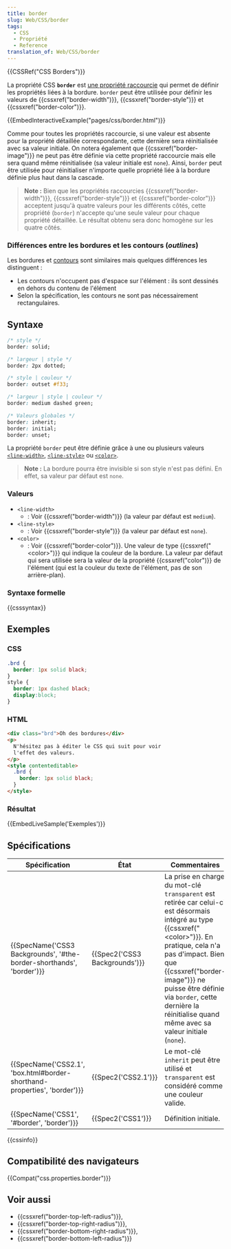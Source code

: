 ```yaml
---
title: border
slug: Web/CSS/border
tags:
  - CSS
  - Propriété
  - Reference
translation_of: Web/CSS/border
---
```

{{CSSRef("CSS Borders")}}

La propriété CSS **`border`** est [une propriété raccourcie](/fr/docs/Web/CSS/Propriétés_raccourcies) qui permet de définir les propriétés liées à la bordure. `border` peut être utilisée pour définir les valeurs de {{cssxref("border-width")}}, {{cssxref("border-style")}} et {{cssxref("border-color")}}.

{{EmbedInteractiveExample("pages/css/border.html")}}

Comme pour toutes les propriétés raccourcie, si une valeur est absente pour la propriété détaillée correspondante, cette dernière sera réinitialisée avec sa valeur initiale. On notera également que {{cssxref("border-image")}} ne peut pas être définie via cette propriété raccourcie mais elle sera quand même réinitialisée (sa valeur initiale est `none`). Ainsi, `border` peut être utilisée pour réinitialiser n'importe quelle propriété liée à la bordure définie plus haut dans la cascade.

> **Note :** Bien que les propriétés raccourcies {{cssxref("border-width")}}, {{cssxref("border-style")}} et {{cssxref("border-color")}} acceptent jusqu'à quatre valeurs pour les différents côtés, cette propriété (`border`) n'accepte qu'une seule valeur pour chaque propriété détaillée. Le résultat obtenu sera donc homogène sur les quatre côtés.

### Différences entre les bordures et les contours (_outlines_)

Les bordures et [contours](/fr/docs/Web/CSS/outline) sont similaires mais quelques différences les distinguent :

- Les contours n'occupent pas d'espace sur l'élément : ils sont dessinés en dehors du contenu de l'élément
- Selon la spécification, les contours ne sont pas nécessairement rectangulaires.

## Syntaxe

```css
/* style */
border: solid;

/* largeur | style */
border: 2px dotted;

/* style | couleur */
border: outset #f33;

/* largeur | style | couleur */
border: medium dashed green;

/* Valeurs globales */
border: inherit;
border: initial;
border: unset;
```

La propriété `border` peut être définie grâce à une ou plusieurs valeurs [`<line-width>`](#br-width), [`<line-style>`](#br-style) ou [`<color>`](#color).

> **Note :** La bordure pourra être invisible si son style n'est pas défini. En effet, sa valeur par défaut est `none`.

### Valeurs

- `<line-width>`
  - : Voir {{cssxref("border-width")}} (la valeur par défaut est `medium`).
- `<line-style>`
  - : Voir {{cssxref("border-style")}} (la valeur par défaut est `none`).
- `<color>`
  - : Voir {{cssxref("border-color")}}. Une valeur de type {{cssxref("&lt;color&gt;")}} qui indique la couleur de la bordure. La valeur par défaut qui sera utilisée sera la valeur de la propriété {{cssxref("color")}} de l'élément (qui est la couleur du texte de l'élément, pas de son arrière-plan).

### Syntaxe formelle

{{csssyntax}}

## Exemples

### CSS

```css
.brd {
  border: 1px solid black;
}
style {
  border: 1px dashed black;
  display:block;
}
```

### HTML

```html
<div class="brd">Oh des bordures</div>
<p>
  N'hésitez pas à éditer le CSS qui suit pour voir
  l'effet des valeurs.
</p>
<style contenteditable>
  .brd {
    border: 1px solid black;
  }
</style>
```

### Résultat

{{EmbedLiveSample('Exemples')}}

## Spécifications

| Spécification                                                                                    | État                                     | Commentaires                                                                                                                                                                                                                                                                                                                                |
| ------------------------------------------------------------------------------------------------ | ---------------------------------------- | ------------------------------------------------------------------------------------------------------------------------------------------------------------------------------------------------------------------------------------------------------------------------------------------------------------------------------------------- |
| {{SpecName('CSS3 Backgrounds', '#the-border-shorthands', 'border')}}     | {{Spec2('CSS3 Backgrounds')}} | La prise en charge du mot-clé `transparent` est retirée car celui-ci est désormais intégré au type {{cssxref("&lt;color&gt;")}}. En pratique, cela n'a pas d'impact. Bien que {{cssxref("border-image")}} ne puisse être définie via `border`, cette dernière la réinitialise quand même avec sa valeur initiale (`none`). |
| {{SpecName('CSS2.1', 'box.html#border-shorthand-properties', 'border')}} | {{Spec2('CSS2.1')}}                 | Le mot-clé `inherit` peut être utilisé et `transparent` est considéré comme une couleur valide.                                                                                                                                                                                                                                             |
| {{SpecName('CSS1', '#border', 'border')}}                                         | {{Spec2('CSS1')}}                 | Définition initiale.                                                                                                                                                                                                                                                                                                                        |

{{cssinfo}}

## Compatibilité des navigateurs

{{Compat("css.properties.border")}}

## Voir aussi

- {{cssxref("border-top-left-radius")}},
- {{cssxref("border-top-right-radius")}},
- {{cssxref("border-bottom-right-radius")}},
- {{cssxref("border-bottom-left-radius")}}
